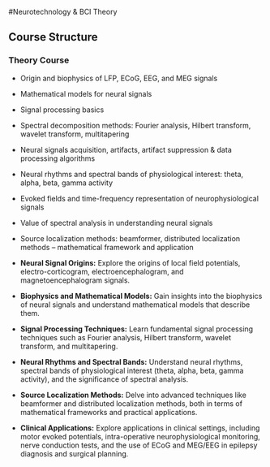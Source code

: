 #Neurotechnology & BCI Theory
## Course Structure

### Theory Course
- Origin and biophysics of LFP, ECoG, EEG, and MEG signals
- Mathematical models for neural signals
- Signal processing basics
- Spectral decomposition methods: Fourier analysis, Hilbert transform, wavelet transform, multitapering
- Neural signals acquisition, artifacts, artifact suppression & data processing algorithms
- Neural rhythms and spectral bands of physiological interest: theta, alpha, beta, gamma activity
- Evoked fields and time-frequency representation of neurophysiological signals
- Value of spectral analysis in understanding neural signals
- Source localization methods: beamformer, distributed localization methods – mathematical framework and application


- **Neural Signal Origins:** Explore the origins of local field potentials, electro-corticogram, electroencephalogram, and magnetoencephalogram signals.

- **Biophysics and Mathematical Models:** Gain insights into the biophysics of neural signals and understand mathematical models that describe them.

- **Signal Processing Techniques:** Learn fundamental signal processing techniques such as Fourier analysis, Hilbert transform, wavelet transform, and multitapering.

- **Neural Rhythms and Spectral Bands:** Understand neural rhythms, spectral bands of physiological interest (theta, alpha, beta, gamma activity), and the significance of spectral analysis.

- **Source Localization Methods:** Delve into advanced techniques like beamformer and distributed localization methods, both in terms of mathematical frameworks and practical applications.

- **Clinical Applications:** Explore applications in clinical settings, including motor evoked potentials, intra-operative neurophysiological monitoring, nerve conduction tests, and the use of ECoG and MEG/EEG in epilepsy diagnosis and surgical planning.

